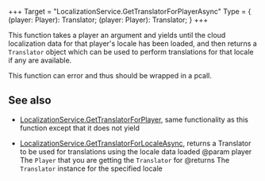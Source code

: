 +++
Target = "LocalizationService.GetTranslatorForPlayerAsync"
Type = { (player: Player): Translator; (player: Player): Translator; }
+++

This function takes a player an argument and yields until the cloud localization data for that player's locale has been loaded, and then returns a `Translator` object which can be used to perform translations for that locale if any are available.This function can error and thus should be wrapped in a pcall.## See also  - [LocalizationService.GetTranslatorForPlayer](https://developer.roblox.com/api-reference/function/LocalizationService/GetTranslatorForPlayer), same functionality as this function except that it does not yield  - [LocalizationService.GetTranslatorForLocaleAsync](https://developer.roblox.com/api-reference/function/LocalizationService/GetTranslatorForLocaleAsync), returns a Translator to be used for translations using the locale data loaded@param player The `Player` that you are getting the `Translator` for@returns The `Translator` instance for the specified locale